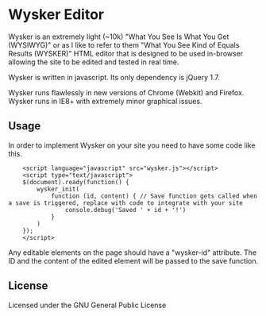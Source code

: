 Wysker Editor
=============
Wysker is an extremely light (~10k) "What You See Is What You Get (WYSIWYG)" or as I like to refer to them "What You See Kind of Equals Results (WYSKER)" HTML editor that is designed to be used in-browser allowing the site to be edited and tested in real time. 

Wysker is written in javascript. Its only dependency is jQuery 1.7.

Wysker runs flawlessly in new versions of Chrome (Webkit) and Firefox. Wysker runs in IE8+ with extremely minor graphical issues. 

Usage
-----
In order to implement Wysker on your site you need to have some code like this.

```
	<script language="javascript" src="wysker.js"></script>
	<script type="text/javascript">
	$(document).ready(function() { 
		wysker_init(
			function (id, content) { // Save function gets called when a save is triggered, replace with code to integrate with your site
				console.debug('Saved ' + id + '!')		
			}
		)
	});
	</script>
```

Any editable elements on the page should have a "wysker-id" attribute. The ID and the content of the edited element will be passed to the save function.

License
-------
Licensed under the GNU General Public License
